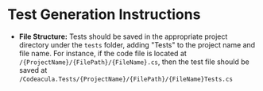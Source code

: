# Test Generation Instructions

- **File Structure:** Tests should be saved in the appropriate project directory under the `tests` folder, adding "Tests" to the project name and file name. For instance, if the code file is located at `/{ProjectName}/{FilePath}/{FileName}.cs`, then the test file should be saved at `/Codeacula.Tests/{ProjectName}/{FilePath}/{FileName}Tests.cs`
